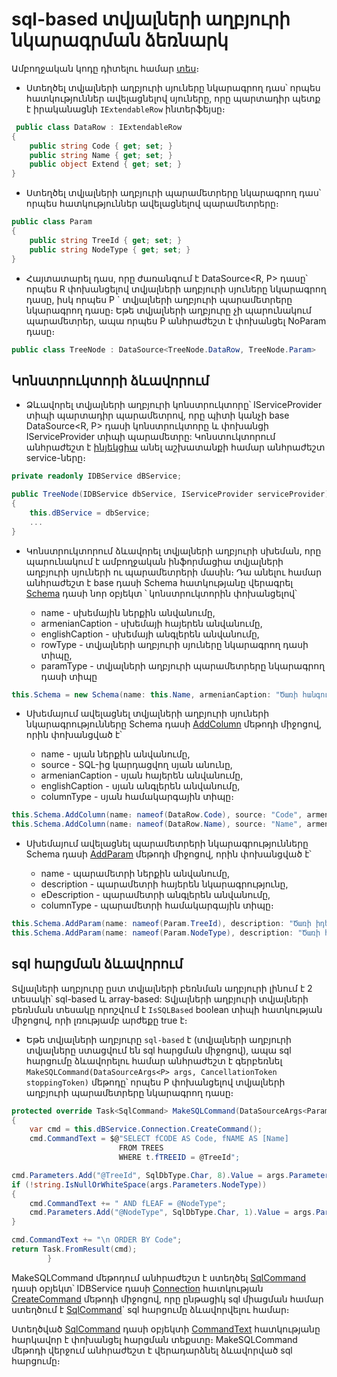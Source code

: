 # sql-based տվյալների աղբյուրի նկարագրման ձեռնարկ

Ամբողջական կոդը դիտելու համար [տես](definition_code.cs)։

- Ստեղծել տվյալների աղբյուրի սյուները նկարագրող դաս՝ որպես հատկություններ ավելացնելով սյուները, որը պարտադիր պետք է իրականացնի `IExtendableRow` ինտերֆեյսը։
```c#
 public class DataRow : IExtendableRow
{
    public string Code { get; set; }
    public string Name { get; set; }
    public object Extend { get; set; }
}
```

- Ստեղծել տվյալների աղբյուրի պարամետրերը նկարագրող դաս՝ որպես հատկություններ ավելացնելով պարամետրերը։
```c#
public class Param
{
    public string TreeId { get; set; }
    public string NodeType { get; set; }
}
```

- Հայտատարել դաս, որը ժառանգում է DataSource<R, P> դասը՝ որպես R փոխանցելով տվյալների աղբյուրի սյուները նկարագրող դասը, իսկ որպես P ` տվյալների աղբյուրի պարամետրերը նկարագրող դասը։ Եթե տվյալների աղբյուրը չի պարունակում պարամետրեր, ապա որպես P անհրաժեշտ է փոխանցել NoParam դասը։

```c#
public class TreeNode : DataSource<TreeNode.DataRow, TreeNode.Param>
```

## Կոնստրուկտորի ձևավորում

- Ձևավորել տվյալների աղբյուրի կոնստրուկտորը՝ IServiceProvider տիպի պարտադիր պարամետրով, որը պիտի կանչի base DataSource<R, P> դասի կոնստրուկտորը և փոխանցի IServiceProvider տիպի պարամետրը: Կոնստուկտորում անհրաժեշտ է [ինյեկցիա](https://learn.microsoft.com/en-us/dotnet/core/extensions/dependency-injection) անել աշխատանքի համար անհրաժեշտ service-ները։

```c#
private readonly IDBService dBService;

public TreeNode(IDBService dbService, IServiceProvider serviceProvider) : base(serviceProvider)
{
    this.dBService = dbService;
    ...
}
```
- Կոնստրուկտորում ձևավորել տվյալների աղբյուրի սխեման, որը պարունակում է ամբողջական ինֆորմացիա տվյալների աղբյուրի սյուների ու պարամետրերի մասին։
Դա անելու համար անհրաժեշտ է base դասի Schema հատկությանը վերագրել [Schema](https://github.com/armsoft/as8x-docs/blob/main/src/server_api/definitions/schema.md#schema) դասի նոր օբյեկտ ՝ կոնստրուկտորին փոխանցելով՝

  - name - սխեմային ներքին անվանումը,
  - armenianCaption - սխեմայի հայերեն անվանումը,
  - englishCaption - սխեմայի անգլերեն անվանումը,
  - rowType - տվյալների աղբյուրի սյուները նկարագրող դասի տիպը,
  - paramType - տվյալների աղբյուրի պարամետրերը  նկարագրող դասի տիպը

```c#
this.Schema = new Schema(name: this.Name, armenianCaption: "Ծառի հանգույցներ".ToArmenianANSICached(), englishCaption: "Tree nodes", rowType: typeof(DataRow), paramType: typeof(Param));
```

- Սխեմայում ավելացնել տվյալների աղբյուրի սյուների նկարագրությունները Schema դասի [AddColumn](https://github.com/armsoft/as8x-docs/blob/main/src/server_api/definitions/schema.md#addcolumn) մեթոդի միջոցով, որին փոխանցված է՝
  
  - name - սյան ներքին անվանումը,
  - source - SQL-ից կարդացվող սյան անունը,
  - armenianCaption - սյան հայերեն անվանումը,
  - englishCaption - սյան անգլերեն անվանումը,
  - columnType - սյան համակարգային տիպը։
  
```c#
this.Schema.AddColumn(name։ nameof(DataRow.Code), source։ "Code", armenianCaption։ "Կոդ".ToArmenianANSICached(), englishCaption։ "Code", columnType։ FieldTypeProvider.GetStringFieldType(20));
this.Schema.AddColumn(name։ nameof(DataRow.Name), source։ "Name", armenianCaption։ "Անվանում".ToArmenianANSICached(), englishCaption։ "Name", columnType։ FieldTypeProvider.GetStringFieldType(50));
```

- Սխեմայում ավելացնել պարամետրերի նկարագրությունները Schema դասի [AddParam](https://github.com/armsoft/as8x-docs/blob/main/src/server_api/definitions/schema.md#addparam) մեթոդի միջոցով, որին փոխանցված է՝

  - name - պարամետրի ներքին անվանումը,
  - description - պարամետրի հայերեն նկարագրությունը,
  - eDescription - պարամետրի անգլերեն անվանումը,
  - columnType - պարամետրի համակարգային տիպը։

```c#
this.Schema.AddParam(name: nameof(Param.TreeId), description: "Ծառի իդենտիֆիկատոր".ToArmenianANSICached(), fieldType։ FieldTypeProvider.GetStringFieldType(4), eDescription: "TreeId");
this.Schema.AddParam(name: nameof(Param.NodeType), description: "Ծառի հանգույցներ".ToArmenianANSICached(), fieldType։ FieldTypeProvider.GetStringFieldType(1), eDescription: "Tree nodes");
```
## sql հարցման ձևավորում
Տվյալների աղբյուրը ըստ տվյալների բեռնման աղբյուրի լինում է 2 տեսակի՝ sql-based և array-based:
Տվյալների աղբյուրի տվյալների բեռնման տեսակը որոշվում է `IsSQLBased` boolean տիպի հատկության միջոցով, որի լռությամբ արժեքը true է։

- Եթե տվյալների աղբյուրը `sql-based` է (տվյալների աղբյուրի տվյալները ստացվում են sql հարցման միջոցով), ապա sql հարցումը ձևավորելու համար անհրաժեշտ է գերբեռնել `MakeSQLCommand(DataSourceArgs<P> args, CancellationToken stoppingToken)` մեթոդը՝ որպես P փոխանցելով տվյալների աղբյուրի պարամետրերը նկարագրող դասը։

```c#
protected override Task<SqlCommand> MakeSQLCommand(DataSourceArgs<Param> args, CancellationToken stoppingToken)
{
    var cmd = this.dBService.Connection.CreateCommand();
    cmd.CommandText = $@"SELECT fCODE AS Code, fNAME AS [Name]
                        FROM TREES 
                        WHERE t.fTREEID = @TreeId";

cmd.Parameters.Add("@TreeId", SqlDbType.Char, 8).Value = args.Parameters.TreeId;
if (!string.IsNullOrWhiteSpace(args.Parameters.NodeType))
{
    cmd.CommandText += " AND fLEAF = @NodeType";
    cmd.Parameters.Add("@NodeType", SqlDbType.Char, 1).Value = args.Parameters.NodeType;
}

cmd.CommandText += "\n ORDER BY Code";
return Task.FromResult(cmd);
        }
```
MakeSQLCommand մեթոդում անհրաժեշտ է ստեղծել [SqlCommand](https://learn.microsoft.com/en-us/dotnet/api/microsoft.data.sqlclient.sqlcommand?view=sqlclient-dotnet-standard-5.2) դասի օբյեկտ՝ IDBService դասի [Connection](https://learn.microsoft.com/en-us/dotnet/api/microsoft.data.sqlclient.sqlconnection?view=sqlclient-dotnet-standard-5.2) հատկության [CreateCommand](https://learn.microsoft.com/en-us/dotnet/api/microsoft.data.sqlclient.sqlconnection.createcommand?view=sqlclient-dotnet-standard-5.2#microsoft-data-sqlclient-sqlconnection-createcommand) մեթոդի միջոցով, որը ընթացիկ sql միացման համար ստեղծում է [SqlCommand](https://learn.microsoft.com/en-us/dotnet/api/system.data.sqlclient.sqlcommand?view=netframework-4.8.1)` sql հարցումը ձևավորվելու համար։

Ստեղծված [SqlCommand](https://learn.microsoft.com/en-us/dotnet/api/microsoft.data.sqlclient.sqlcommand?view=sqlclient-dotnet-standard-5.2) դասի օբյեկտի [CommandText](https://learn.microsoft.com/en-us/dotnet/api/microsoft.data.sqlclient.sqlcommand.commandtext?view=sqlclient-dotnet-standard-5.2) հատկությանը հարկավոր է փոխանցել հարցման տեքստը։
MakeSQLCommand մեթոդի վերջում անհրաժեշտ է վերադարձնել ձևավորված sql հարցումը։
